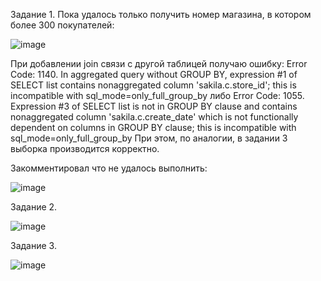 Задание 1. 
Пока удалось только получить номер магазина, в котором более 300 покупателей:

![image](https://github.com/dimkahm/sys-homework_sdv/assets/31319996/49d68d38-091f-4254-8f36-30c067960701)

При добавлении join связи с другой таблицей получаю ошибку:
Error Code: 1140. In aggregated query without GROUP BY, expression #1 of SELECT list contains nonaggregated column 'sakila.c.store_id'; this is incompatible with sql_mode=only_full_group_by
 либо Error Code: 1055. Expression #3 of SELECT list is not in GROUP BY clause and contains nonaggregated column 'sakila.c.create_date' which is not functionally dependent on columns in GROUP BY clause; this is incompatible with sql_mode=only_full_group_by
 При этом, по аналогии, в задании 3 выборка производится корректно.

Закомментировал что не удалось выполнить:

![image](https://github.com/dimkahm/sys-homework_sdv/assets/31319996/43858b85-089c-4e48-9fef-1165eb798627)


Задание 2.

![image](https://github.com/dimkahm/sys-homework_sdv/assets/31319996/55fd1922-9b97-460a-888e-1cec2a2d69cc)


Задание 3.

![image](https://github.com/dimkahm/sys-homework_sdv/assets/31319996/5331ce76-f7da-4b02-8481-279b841851e1)

